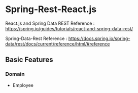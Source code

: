 # Spring-Rest-React.js

React.js and Spring Data REST Reference : https://spring.io/guides/tutorials/react-and-spring-data-rest/

Spring-Data-Rest Reference : https://docs.spring.io/spring-data/rest/docs/current/reference/html/#reference

## Basic Features

### Domain 

- Employee



